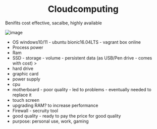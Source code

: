 <div align="center">

# Cloudcomputing
  </div>
 
 Benifits 
 cost effective, sacalbe, highly available 
 
 ![image](https://user-images.githubusercontent.com/104793540/185407358-24ef7a32-ac65-4378-8d6e-d0b579de02de.png)


- OS windows10/11 - ubuntu bionic16.04LTS - vagrant box online 
- Process power 
- Ram 
- SSD - storage - volume - persistent data (as USB/Pen drive - comes with cost) > 
- hard drive 
- graphic card 
- power supply 
- cpu
- motherboard - poor quality - led to problems - eventually needed to replace it 
- touch screen
- upgrading RAM? to increase performance 
- Firewall - secruity tool 
- good quality - ready to pay the price for good quality 
- purpose: personal use, work, gaming 
